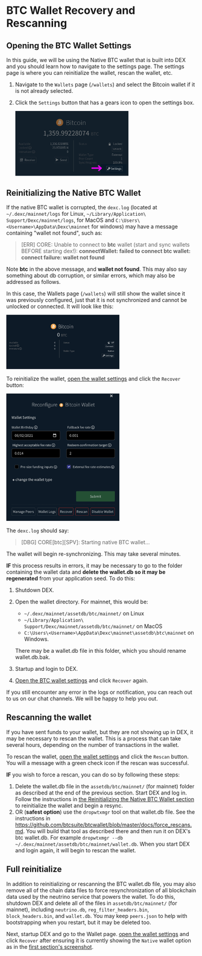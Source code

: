 # BTC Wallet Recovery and Rescanning

## Opening the BTC Wallet Settings

In this guide, we will be using the Native BTC wallet that is built into DEX and you should learn how to navigate to the settings page.  The settings page is where you can reinitialize the wallet, rescan the wallet, etc.

1. Navigate to the `Wallets` page (`/wallets`) and select the Bitcoin wallet if it is not already selected.
2. Click the `Settings` button that has a gears icon to open the settings box.

   <img alt="BTC Wallet Settings View" src="./images/btc-wallet-page-for-settings.png" width="300"/>

## Reinitializing the Native BTC Wallet

If the native BTC wallet is corrupted, the `dexc.log` (located at `~/.dexc/mainnet/logs` for Linux, `~/Library/Application\ Support/Dexc/mainnet/logs`, for MacOS and `C:\Users\<Username>\AppData\Dexc\mainnet` for windows) may have a message containing "wallet not found", such as:

> [ERR] CORE: Unable to connect to **btc** wallet (start and sync wallets BEFORE starting dex!): **connectWallet: failed to connect btc wallet: connect failure: wallet not found**

Note **btc** in the above message, and **wallet not found**.  This may also say something about db corruption, or similar errors, which may also be addressed as follows.

In this case, the Wallets page (`/wallets`) will still show the wallet since it was previously configured, just that it is not synchronized and cannot be unlocked or connected.  It will look like this:

<img alt="BTC Wallet View" src="./images/unloaded-btc-wallet.png" width="300"/>

To reinitialize the wallet, [open the wallet settings](#opening-the-btc-wallet-settings) and click the `Recover` button:

<img alt="BTC Wallet Settings View" src="./images/btc-wallet-settings.png" width="300"/>

The `dexc.log` should say:

> [DBG] CORE[btc][SPV]: Starting native BTC wallet...

The wallet will begin re-synchronizing.  This may take several minutes.

**IF** this process results in errors, it may be necessary to go to the folder containing the wallet data and **delete the wallet.db so it may be regenerated** from your application seed.  To do this:

1. Shutdown DEX.
2. Open the wallet directory. For mainnet, this would be:
    - `~/.dexc/mainnet/assetdb/btc/mainnet/` on Linux
    - `~/Library/Application\ Support/Dexc/mainnet/assetdb/btc/mainnet/` on MacOS 
    - `C:\Users\<Username>\AppData\Dexc\mainnet\assetdb\btc\mainnet` on Windows.

   There may be a wallet.db file in this folder, which you should rename wallet.db.bak.

3. Startup and login to DEX.
4. [Open the BTC wallet settings](#opening-the-btc-wallet-settings) and click `Recover` again.

If you still encounter any error in the logs or notification, you can reach out to us on our chat channels. We will be happy to help you out.

## Rescanning the wallet

If you have sent funds to your wallet, but they are not showing up in DEX, it may be necessary to rescan the wallet.  This is a process that can take several hours, depending on the number of transactions in the wallet.

To rescan the wallet, [open the wallet settings](#opening-the-btc-wallet-settings) and click the `Rescan` button.  You will a message with a green check icon if the rescan was successful.

**IF** you wish to force a rescan, you can do so by following these steps:

1. Delete the wallet.db file in the `assetdb/btc/mainnet/` (for mainnet) folder as described at the end of the previous section.  Start DEX and log in. Follow the instructions in [the Reinitializing the Native BTC Wallet section](#reinitializing-the-native-btc-wallet) to reinitialize the wallet and begin a resync.
2. OR (**safest option**) use the `dropwtxmgr` tool on that wallet.db file.  See the instructions in <https://github.com/btcsuite/btcwallet/blob/master/docs/force_rescans.md>.  You will build that tool as described there and then run it on DEX's btc wallet.db. For example `dropwtxmgr --db ~/.dexc/mainnet/assetdb/btc/mainnet/wallet.db`.  When you start DEX and login again, it will begin to rescan the wallet.

## Full reinitialize

In addition to reinitializing or rescanning the BTC wallet.db file, you may also remove all of the chain data files to force resynchronization of all blockchain data used by the neutrino service that powers the wallet.  To do this, shutdown DEX and delete all of the files in `assetdb/btc/mainnet/` (for mainnet), including `neutrino.db`, `reg_filter_headers.bin`, `block_headers.bin`, and `wallet.db`.  You may keep `peers.json` to help with bootstrapping when you restart, but it may be deleted too.

Next, startup DEX and go to the Wallet page. [open the wallet settings](#opening-the-btc-wallet-settings) and click `Recover` after ensuring it is currently showing the `Native` wallet option as in the [first section's screenshot](#reinitializing-the-native-btc-wallet).
